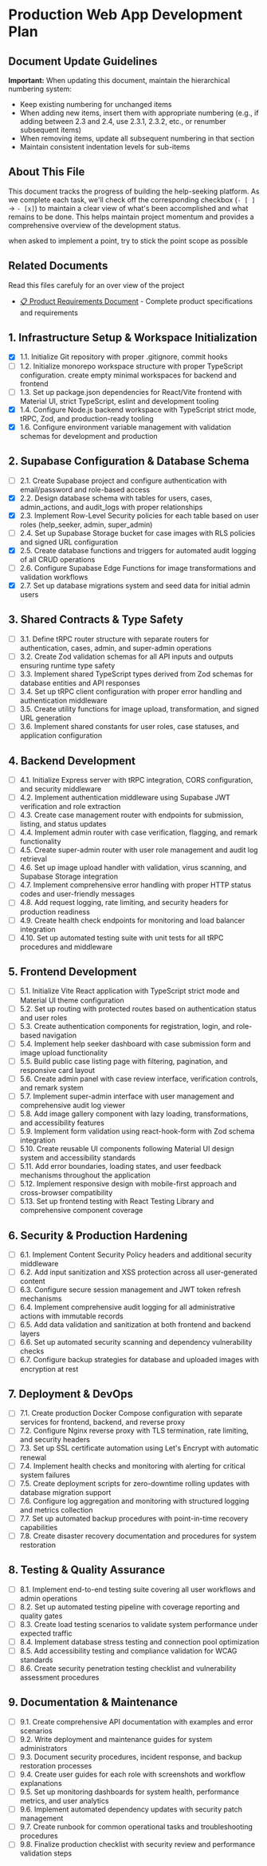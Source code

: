 # Production Web App Development Plan

## Document Update Guidelines

**Important:** When updating this document, maintain the hierarchical numbering system:

- Keep existing numbering for unchanged items
- When adding new items, insert them with appropriate numbering (e.g., if adding between 2.3 and 2.4, use 2.3.1, 2.3.2, etc., or renumber subsequent items)
- When removing items, update all subsequent numbering in that section
- Maintain consistent indentation levels for sub-items

## About This File

This document tracks the progress of building the help-seeking platform. As we complete each task, we'll check off the corresponding checkbox (`- [ ]` → `- [x]`) to maintain a clear view of what's been accomplished and what remains to be done. This helps maintain project momentum and provides a comprehensive overview of the development status.

when asked to implement a point, try to stick the point scope as possible

## Related Documents

Read this files carefuly for an over view of the project

- [📋 Product Requirements Document](product.md) - Complete product specifications and requirements

## 1. Infrastructure Setup & Workspace Initialization

- [x] 1.1. Initialize Git repository with proper .gitignore, commit hooks
- [ ] 1.2. Initialize monorepo workspace structure with proper TypeScript configuration. create empty minimal workspaces for backend and frontend
- [ ] 1.3. Set up package.json dependencies for React/Vite frontend with Material UI, strict TypeScript, eslint and development tooling
- [x] 1.4. Configure Node.js backend workspace with TypeScript strict mode, tRPC, Zod, and production-ready tooling
- [x] 1.6. Configure environment variable management with validation schemas for development and production

## 2. Supabase Configuration & Database Schema

- [ ] 2.1. Create Supabase project and configure authentication with email/password and role-based access
- [x] 2.2. Design database schema with tables for users, cases, admin_actions, and audit_logs with proper relationships
- [x] 2.3. Implement Row-Level Security policies for each table based on user roles (help_seeker, admin, super_admin)
- [ ] 2.4. Set up Supabase Storage bucket for case images with RLS policies and signed URL configuration
- [x] 2.5. Create database functions and triggers for automated audit logging of all CRUD operations
- [ ] 2.6. Configure Supabase Edge Functions for image transformations and validation workflows
- [x] 2.7. Set up database migrations system and seed data for initial admin users

## 3. Shared Contracts & Type Safety

- [ ] 3.1. Define tRPC router structure with separate routers for authentication, cases, admin, and super-admin operations
- [ ] 3.2. Create Zod validation schemas for all API inputs and outputs ensuring runtime type safety
- [ ] 3.3. Implement shared TypeScript types derived from Zod schemas for database entities and API responses
- [ ] 3.4. Set up tRPC client configuration with proper error handling and authentication middleware
- [ ] 3.5. Create utility functions for image upload, transformation, and signed URL generation
- [ ] 3.6. Implement shared constants for user roles, case statuses, and application configuration

## 4. Backend Development

- [ ] 4.1. Initialize Express server with tRPC integration, CORS configuration, and security middleware
- [ ] 4.2. Implement authentication middleware using Supabase JWT verification and role extraction
- [ ] 4.3. Create case management router with endpoints for submission, listing, and status updates
- [ ] 4.4. Implement admin router with case verification, flagging, and remark functionality
- [ ] 4.5. Create super-admin router with user role management and audit log retrieval
- [ ] 4.6. Set up image upload handler with validation, virus scanning, and Supabase Storage integration
- [ ] 4.7. Implement comprehensive error handling with proper HTTP status codes and user-friendly messages
- [ ] 4.8. Add request logging, rate limiting, and security headers for production readiness
- [ ] 4.9. Create health check endpoints for monitoring and load balancer integration
- [ ] 4.10. Set up automated testing suite with unit tests for all tRPC procedures and middleware

## 5. Frontend Development

- [ ] 5.1. Initialize Vite React application with TypeScript strict mode and Material UI theme configuration
- [ ] 5.2. Set up routing with protected routes based on authentication status and user roles
- [ ] 5.3. Create authentication components for registration, login, and role-based navigation
- [ ] 5.4. Implement help seeker dashboard with case submission form and image upload functionality
- [ ] 5.5. Build public case listing page with filtering, pagination, and responsive card layout
- [ ] 5.6. Create admin panel with case review interface, verification controls, and remark system
- [ ] 5.7. Implement super-admin interface with user management and comprehensive audit log viewer
- [ ] 5.8. Add image gallery component with lazy loading, transformations, and accessibility features
- [ ] 5.9. Implement form validation using react-hook-form with Zod schema integration
- [ ] 5.10. Create reusable UI components following Material UI design system and accessibility standards
- [ ] 5.11. Add error boundaries, loading states, and user feedback mechanisms throughout the application
- [ ] 5.12. Implement responsive design with mobile-first approach and cross-browser compatibility
- [ ] 5.13. Set up frontend testing with React Testing Library and comprehensive component coverage

## 6. Security & Production Hardening

- [ ] 6.1. Implement Content Security Policy headers and additional security middleware
- [ ] 6.2. Add input sanitization and XSS protection across all user-generated content
- [ ] 6.3. Configure secure session management and JWT token refresh mechanisms
- [ ] 6.4. Implement comprehensive audit logging for all administrative actions with immutable records
- [ ] 6.5. Add data validation and sanitization at both frontend and backend layers
- [ ] 6.6. Set up automated security scanning and dependency vulnerability checks
- [ ] 6.7. Configure backup strategies for database and uploaded images with encryption at rest

## 7. Deployment & DevOps

- [ ] 7.1. Create production Docker Compose configuration with separate services for frontend, backend, and reverse proxy
- [ ] 7.2. Configure Nginx reverse proxy with TLS termination, rate limiting, and security headers
- [ ] 7.3. Set up SSL certificate automation using Let's Encrypt with automatic renewal
- [ ] 7.4. Implement health checks and monitoring with alerting for critical system failures
- [ ] 7.5. Create deployment scripts for zero-downtime rolling updates with database migration support
- [ ] 7.6. Configure log aggregation and monitoring with structured logging and metrics collection
- [ ] 7.7. Set up automated backup procedures with point-in-time recovery capabilities
- [ ] 7.8. Create disaster recovery documentation and procedures for system restoration

## 8. Testing & Quality Assurance

- [ ] 8.1. Implement end-to-end testing suite covering all user workflows and admin operations
- [ ] 8.2. Set up automated testing pipeline with coverage reporting and quality gates
- [ ] 8.3. Create load testing scenarios to validate system performance under expected traffic
- [ ] 8.4. Implement database stress testing and connection pool optimization
- [ ] 8.5. Add accessibility testing and compliance validation for WCAG standards
- [ ] 8.6. Create security penetration testing checklist and vulnerability assessment procedures

## 9. Documentation & Maintenance

- [ ] 9.1. Create comprehensive API documentation with examples and error scenarios
- [ ] 9.2. Write deployment and maintenance guides for system administrators
- [ ] 9.3. Document security procedures, incident response, and backup restoration processes
- [ ] 9.4. Create user guides for each role with screenshots and workflow explanations
- [ ] 9.5. Set up monitoring dashboards for system health, performance metrics, and user analytics
- [ ] 9.6. Implement automated dependency updates with security patch management
- [ ] 9.7. Create runbook for common operational tasks and troubleshooting procedures
- [ ] 9.8. Finalize production checklist with security review and performance validation steps
